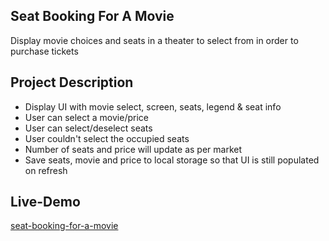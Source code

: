 ## Seat Booking For A Movie

Display movie choices and seats in a theater to select from in order to purchase tickets

## Project Description

- Display UI with movie select, screen, seats, legend & seat info
- User can select a movie/price
- User can select/deselect seats
- User couldn't select the occupied seats
- Number of seats and price will update as per market
- Save seats, movie and price to local storage so that UI is still populated on refresh

## Live-Demo
[seat-booking-for-a-movie](https://github.com/krishnasai21/Java-Script-Project/tree/master/seat-booking-for-a-movie)   


